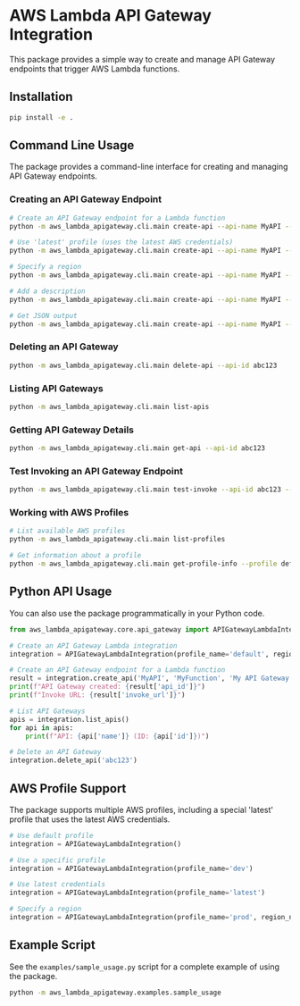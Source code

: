 # AWS Lambda API Gateway Integration

This package provides a simple way to create and manage API Gateway endpoints that trigger AWS Lambda functions.

## Installation

```bash
pip install -e .
```

## Command Line Usage

The package provides a command-line interface for creating and managing API Gateway endpoints.

### Creating an API Gateway Endpoint

```bash
# Create an API Gateway endpoint for a Lambda function
python -m aws_lambda_apigateway.cli.main create-api --api-name MyAPI --lambda-name MyFunction --profile default

# Use 'latest' profile (uses the latest AWS credentials)
python -m aws_lambda_apigateway.cli.main create-api --api-name MyAPI --lambda-name MyFunction --profile latest

# Specify a region
python -m aws_lambda_apigateway.cli.main create-api --api-name MyAPI --lambda-name MyFunction --region us-west-2

# Add a description
python -m aws_lambda_apigateway.cli.main create-api --api-name MyAPI --lambda-name MyFunction --description "My API Gateway"

# Get JSON output
python -m aws_lambda_apigateway.cli.main create-api --api-name MyAPI --lambda-name MyFunction --output json
```

### Deleting an API Gateway

```bash
python -m aws_lambda_apigateway.cli.main delete-api --api-id abc123
```

### Listing API Gateways

```bash
python -m aws_lambda_apigateway.cli.main list-apis
```

### Getting API Gateway Details

```bash
python -m aws_lambda_apigateway.cli.main get-api --api-id abc123
```

### Test Invoking an API Gateway Endpoint

```bash
python -m aws_lambda_apigateway.cli.main test-invoke --api-id abc123 --resource-path /my-lambda --http-method POST --body '{"key": "value"}'
```

### Working with AWS Profiles

```bash
# List available AWS profiles
python -m aws_lambda_apigateway.cli.main list-profiles

# Get information about a profile
python -m aws_lambda_apigateway.cli.main get-profile-info --profile default
```

## Python API Usage

You can also use the package programmatically in your Python code.

```python
from aws_lambda_apigateway.core.api_gateway import APIGatewayLambdaIntegration

# Create an API Gateway Lambda integration
integration = APIGatewayLambdaIntegration(profile_name='default', region_name='us-east-1')

# Create an API Gateway endpoint for a Lambda function
result = integration.create_api('MyAPI', 'MyFunction', 'My API Gateway')
print(f"API Gateway created: {result['api_id']}")
print(f"Invoke URL: {result['invoke_url']}")

# List API Gateways
apis = integration.list_apis()
for api in apis:
    print(f"API: {api['name']} (ID: {api['id']})")

# Delete an API Gateway
integration.delete_api('abc123')
```

## AWS Profile Support

The package supports multiple AWS profiles, including a special 'latest' profile that uses the latest AWS credentials.

```python
# Use default profile
integration = APIGatewayLambdaIntegration()

# Use a specific profile
integration = APIGatewayLambdaIntegration(profile_name='dev')

# Use latest credentials
integration = APIGatewayLambdaIntegration(profile_name='latest')

# Specify a region
integration = APIGatewayLambdaIntegration(profile_name='prod', region_name='us-west-2')
```

## Example Script

See the `examples/sample_usage.py` script for a complete example of using the package.

```bash
python -m aws_lambda_apigateway.examples.sample_usage
```

